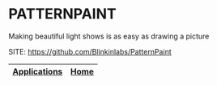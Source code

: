 # PATTERNPAINT
 
 Making beautiful light shows is as easy as drawing a picture
 
 SITE: https://github.com/Blinkinlabs/PatternPaint

 | [Applications](https://portable-linux-apps.github.io/apps.html) | [Home](https://portable-linux-apps.github.io)
 | --- | --- |
